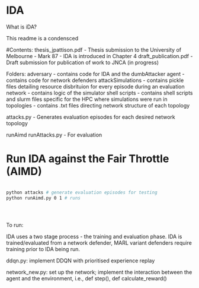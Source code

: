 # IDA

What is iDA?

This readme is a condensced 

#Contents:
thesis_jpattison.pdf - Thesis submission to the University of Melbourne - Mark 87 - IDA is introduced in Chapter 4
draft_publication.pdf - Draft submission for publication of work to JNCA (in progress)

Folders:
adversary - contains code for IDA and the dumbAttacker
agent - contains code for network defenders
attackSimulations - contains pickle files detailing resource disbrituion for every episode during an evaluation
network - contains logic of the simulator
shell scripts - contains shell scripts and slurm files specific for the HPC where simulations were run in
topologies - contains .txt files directing network structure of each topology 


attacks.py - Generates evaluation episodes for each desired network topology

runAimd
runAttacks.py - For evaluation

# Run IDA against the Fair Throttle (AIMD)

```bash

python attacks # generate evaluation episodes for testing
python runAimd.py 0 1 # runs 





```




To run:

IDA uses a two stage process - the training and evaluation phase.
IDA is trained/evaluated from a network defender, MARL variant defenders require training prior to IDA being run.




ddqn.py: implement DDQN with prioritised experience replay

network_new.py: set up the network; implement the interaction between the agent and the environment, i.e., def step(), def calculate_reward()

